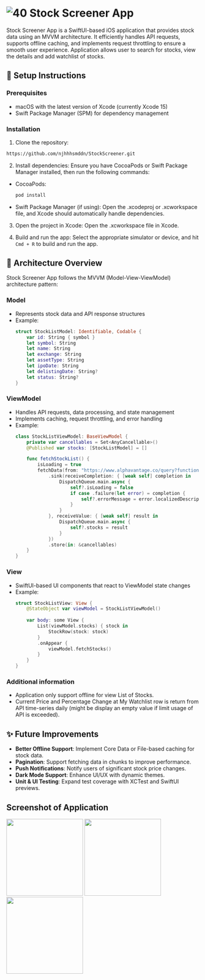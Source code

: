 # ![40](https://github.com/user-attachments/assets/b3f66113-4648-49a2-bda5-fbebddff475d) Stock Screener App

Stock Screener App is a SwiftUI-based iOS application that provides stock data using an MVVM architecture. It efficiently handles API requests, supports offline caching, and implements request throttling to ensure a smooth user experience.
Application allows user to search for stocks, view the details and add watchlist of stocks.

## 🔖 Setup Instructions

### Prerequisites

- macOS with the latest version of Xcode (currently Xcode 15)
- Swift Package Manager (SPM) for dependency management

### Installation
1. Clone the repository:
```sh
https://github.com/njhhhsmddn/StockScreener.git
```
2. Install dependencies:
Ensure you have CocoaPods or Swift Package Manager installed, then run the following commands:
  * CocoaPods:
      ```sh
      pod install
      ```
  * Swift Package Manager (if using): Open the .xcodeproj or .xcworkspace file, and Xcode should automatically handle dependencies.

3. Open the project in Xcode:
Open the .xcworkspace file in Xcode.

4. Build and run the app:
Select the appropriate simulator or device, and hit ```Cmd + R``` to build and run the app.

## 📌 Architecture Overview

Stock Screener App follows the MVVM (Model-View-ViewModel) architecture pattern:

### **Model**

- Represents stock data and API response structures
- Example:
  ```swift
  struct StockListModel: Identifiable, Codable {
      var id: String { symbol }
      let symbol: String
      let name: String
      let exchange: String
      let assetType: String
      let ipoDate: String
      let delistingDate: String?
      let status: String?
  }
  ```

### **ViewModel**

- Handles API requests, data processing, and state management
- Implements caching, request throttling, and error handling
- Example:
  ```swift
  class StockListViewModel: BaseViewModel {
      private var cancellables = Set<AnyCancellable>()
      @Published var stocks: [StockListModel] = []
  
      func fetchStockList() {
          isLoading = true
          fetchData(from: "https://www.alphavantage.co/query?function=LISTING_STATUS&apikey=\(apiKey)", expectingCSV: true, fileName: "stock_list")
              .sink(receiveCompletion: { [weak self] completion in
                  DispatchQueue.main.async {
                      self?.isLoading = false
                      if case .failure(let error) = completion {
                          self?.errorMessage = error.localizedDescription
                      }
                  }
              }, receiveValue: { [weak self] result in
                  DispatchQueue.main.async {
                      self?.stocks = result
                  }
              })
              .store(in: &cancellables)
      }
  }
  ```

### **View**

- SwiftUI-based UI components that react to ViewModel state changes
- Example:
  ```swift
  struct StockListView: View {
      @StateObject var viewModel = StockListViewModel()
      
      var body: some View {
          List(viewModel.stocks) { stock in
              StockRow(stock: stock)
          }
          .onAppear {
              viewModel.fetchStocks()
          }
      }
  }
  ```
### Additional information
- Application only support offline for view List of Stocks.
- Current Price and Percentage Change at My Watchlist row is return from API time-series daily (might be display an empty value if limit usage of API is exceeded).

  
## ✨ Future Improvements

- **Better Offline Support**: Implement Core Data or File-based caching for stock data.
- **Pagination**: Support fetching data in chunks to improve performance.
- **Push Notifications**: Notify users of significant stock price changes.
- **Dark Mode Support**: Enhance UI/UX with dynamic themes.
- **Unit & UI Testing**: Expand test coverage with XCTest and SwiftUI previews.


## Screenshot of Application

<img src="https://github.com/user-attachments/assets/1368253c-11b3-4387-aaef-7215643b59ab" width="200">
<img src="https://github.com/user-attachments/assets/b764c27b-085b-4e32-b63b-21c7e2daf38a" width="200">
<img src="https://github.com/user-attachments/assets/167c861d-e3e8-4baa-b791-a18a7ebee5d4" width="200">




